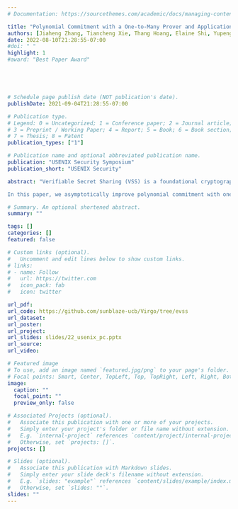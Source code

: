 ```yaml
---
# Documentation: https://sourcethemes.com/academic/docs/managing-content/

title: "Polynomial Commitment with a One-to-Many Prover and Applications"
authors: [Jiaheng Zhang, Tiancheng Xie, Thang Hoang, Elaine Shi, Yupeng Zhang]
date: 2022-08-10T21:28:55-07:00
#doi: " "
highlight: 1
#award: "Best Paper Award"





# Schedule page publish date (NOT publication's date).
publishDate: 2021-09-04T21:28:55-07:00

# Publication type.
# Legend: 0 = Uncategorized; 1 = Conference paper; 2 = Journal article;
# 3 = Preprint / Working Paper; 4 = Report; 5 = Book; 6 = Book section;
# 7 = Thesis; 8 = Patent
publication_types: ["1"]

# Publication name and optional abbreviated publication name.
publication: "USENIX Security Symposium"
publication_short: "USENIX Security"

abstract: "Verifiable Secret Sharing (VSS) is a foundational cryptographic primitive that serves as an essential building block in multi-party computation and decentralized blockchain applications. One of the most practical ways to construct VSS is through a polynomial commitment, where the dealer commits to a random polynomial whose 0-th coefficient encodes the secret to be shared, and proves the evaluation of the committed polynomial at a different point to each of N verifiers, i.e., the polynomial commitment is used in a “one-to-many” fashion. The recent work of Tomescu et al. (IEEE S&P 2020) was the first to consider polynomial commitment with “one-to- many prover batching”, such that the prover can prove evaluations at N different points at the cost of O(1) proofs. However, their scheme is not optimal and requires a trusted setup.\\

In this paper, we asymptotically improve polynomial commitment with one-to-many prover batching. We propose two novel schemes. First, we propose a scheme with optimal asymptotics in all dimensions in the trusted setup setting. Second, we are the first to consider one-to-many prover batching for transparent polynomial commitments, and we propose a transparent scheme whose performance approximately matches the best-known scheme in the trusted setup setting. We implement our schemes and evaluate their performance. Our scheme in the trusted setup setting improves the proof size by 20× and the verifier time by 7.8× for 221 parties, with a small overhead on the prover time. Our transparent polynomial commitment removes the trusted setup and further improves the prover time by 2.3×."

# Summary. An optional shortened abstract.
summary: ""

tags: []
categories: []
featured: false

# Custom links (optional).
#   Uncomment and edit lines below to show custom links.
# links:
# - name: Follow
#   url: https://twitter.com
#   icon_pack: fab
#   icon: twitter

url_pdf:
url_code: https://github.com/sunblaze-ucb/Virgo/tree/evss
url_dataset:
url_poster:
url_project:
url_slides: slides/22_usenix_pc.pptx
url_source:
url_video:

# Featured image
# To use, add an image named `featured.jpg/png` to your page's folder. 
# Focal points: Smart, Center, TopLeft, Top, TopRight, Left, Right, BottomLeft, Bottom, BottomRight.
image:
  caption: ""
  focal_point: ""
  preview_only: false

# Associated Projects (optional).
#   Associate this publication with one or more of your projects.
#   Simply enter your project's folder or file name without extension.
#   E.g. `internal-project` references `content/project/internal-project/index.md`.
#   Otherwise, set `projects: []`.
projects: []

# Slides (optional).
#   Associate this publication with Markdown slides.
#   Simply enter your slide deck's filename without extension.
#   E.g. `slides: "example"` references `content/slides/example/index.md`.
#   Otherwise, set `slides: ""`.
slides: ""
---
```

